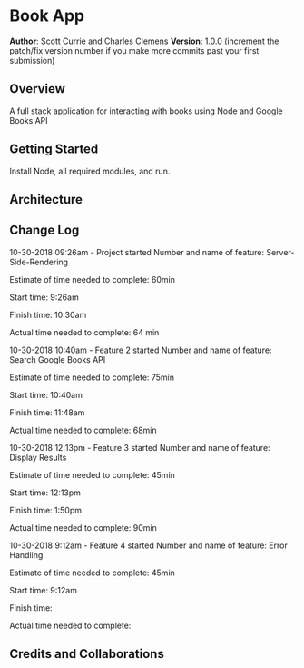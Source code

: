 # Book App

**Author**: Scott Currie and Charles Clemens
**Version**: 1.0.0 (increment the patch/fix version number if you make more commits past your first submission)

## Overview
A full stack application for interacting with books using Node and Google Books API

## Getting Started
Install Node, all required modules, and run.

## Architecture
<!-- Provide a detailed description of the application design. What technologies (languages, libraries, etc) you're using, and any other relevant design information. -->

## Change Log

10-30-2018 09:26am - Project started
Number and name of feature: Server-Side-Rendering

Estimate of time needed to complete: 60min

Start time: 9:26am

Finish time: 10:30am

Actual time needed to complete: 64 min

10-30-2018 10:40am - Feature 2 started
Number and name of feature: Search Google Books API

Estimate of time needed to complete: 75min

Start time: 10:40am

Finish time: 11:48am

Actual time needed to complete: 68min

10-30-2018 12:13pm - Feature 3 started
Number and name of feature: Display Results

Estimate of time needed to complete: 45min

Start time: 12:13pm

Finish time: 1:50pm

Actual time needed to complete: 90min

10-30-2018 9:12am - Feature 4 started
Number and name of feature: Error Handling

Estimate of time needed to complete: 45min

Start time: 9:12am 

Finish time: 

Actual time needed to complete: 

## Credits and Collaborations

